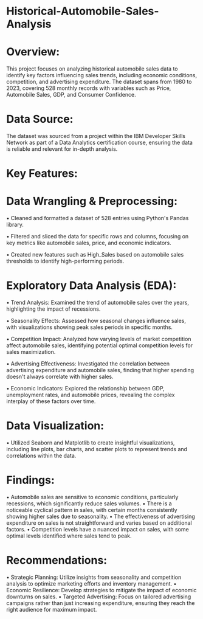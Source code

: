 # Historical-Automobile-Sales-Analysis

# Overview: 
This project focuses on analyzing historical automobile sales data to identify key factors influencing sales trends, including economic conditions, competition, and advertising expenditure. The dataset spans from 1980 to 2023, covering 528 monthly records with variables such as Price, Automobile Sales, GDP, and Consumer Confidence.

# Data Source: 
The dataset was sourced from a project within the IBM Developer Skills Network as part of a Data Analytics certification course, ensuring the data is reliable and relevant for in-depth analysis.

# Key Features:

# Data Wrangling & Preprocessing:

•	Cleaned and formatted a dataset of 528 entries using Python's Pandas library.

•	Filtered and sliced the data for specific rows and columns, focusing on key metrics like automobile sales, price, and economic indicators.

•	Created new features such as High_Sales based on automobile sales thresholds to identify high-performing periods.

# Exploratory Data Analysis (EDA):

•	Trend Analysis: Examined the trend of automobile sales over the years, highlighting the impact of recessions.

•	Seasonality Effects: Assessed how seasonal changes influence sales, with visualizations showing peak sales periods in specific months.

•	Competition Impact: Analyzed how varying levels of market competition affect automobile sales, identifying potential optimal competition levels for sales maximization.

•	Advertising Effectiveness: Investigated the correlation between advertising expenditure and automobile sales, finding that higher spending doesn't always correlate with higher sales.

•	Economic Indicators: Explored the relationship between GDP, unemployment rates, and automobile prices, revealing the complex interplay of these factors over time.

# Data Visualization:

•	Utilized Seaborn and Matplotlib to create insightful visualizations, including line plots, bar charts, and scatter plots to represent trends and correlations within the data.

# Findings:

•	Automobile sales are sensitive to economic conditions, particularly recessions, which significantly reduce sales volumes.
•	There is a noticeable cyclical pattern in sales, with certain months consistently showing higher sales due to seasonality.
•	The effectiveness of advertising expenditure on sales is not straightforward and varies based on additional factors.
•	Competition levels have a nuanced impact on sales, with some optimal levels identified where sales tend to peak.

# Recommendations:
•	Strategic Planning: Utilize insights from seasonality and competition analysis to optimize marketing efforts and inventory management.
•	Economic Resilience: Develop strategies to mitigate the impact of economic downturns on sales.
•	Targeted Advertising: Focus on tailored advertising campaigns rather than just increasing expenditure, ensuring they reach the right audience for maximum impact.
